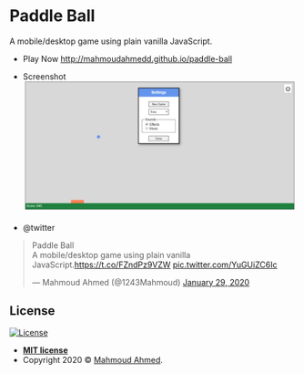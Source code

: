 # Paddle Ball
A mobile/desktop game using plain vanilla JavaScript.


- Play Now
<a href="http://mahmoudahmedd.github.io/paddle-ball">http://mahmoudahmedd.github.io/paddle-ball</a>

- Screenshot
![](_screenshot.png)

- @twitter
<blockquote class="twitter-tweet"><p lang="en" dir="ltr">Paddle Ball<br>A mobile/desktop game using plain vanilla JavaScript.<a href="https://t.co/FZndPz9VZW">https://t.co/FZndPz9VZW</a> <a href="https://t.co/YuGUiZC6Ic">pic.twitter.com/YuGUiZC6Ic</a></p>&mdash; Mahmoud Ahmed (@1243Mahmoud) <a href="https://twitter.com/1243Mahmoud/status/1222636578171949057?ref_src=twsrc%5Etfw">January 29, 2020</a></blockquote> 


License
---
[![License](http://img.shields.io/:license-mit-blue.svg?style=flat-square)](http://badges.mit-license.org)

- **[MIT license](http://opensource.org/licenses/mit-license.php)**
- Copyright 2020 © <a href="http://mahmoud-ahmed.me/" target="_blank">Mahmoud Ahmed</a>.
